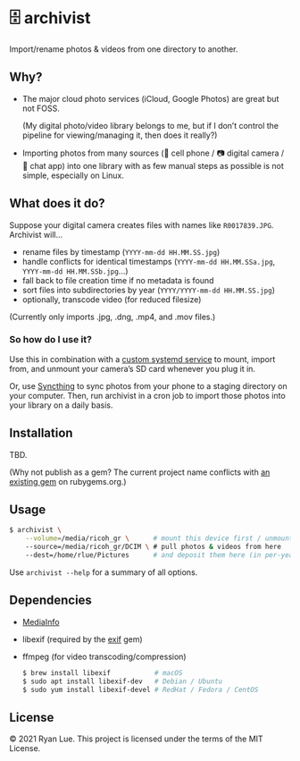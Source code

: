 🗄️ archivist
===========

Import/rename photos & videos from one directory to another.

Why?
----

* The major cloud photo services (iCloud, Google Photos) are great but not FOSS. 

  (My digital photo/video library belongs to me,
  but if I don’t control the pipeline for viewing/managing it,
  then does it really?)

* Importing photos from many sources
  (📱 cell phone / 📷 digital camera / 💬 chat app)
  into one library with as few manual steps as possible
  is not simple, especially on Linux.

What does it do?
----------------

Suppose your digital camera creates files with names like `R0017839.JPG`.
Archivist will...

* rename files by timestamp (`YYYY-mm-dd HH.MM.SS.jpg`)
* handle conflicts for identical timestamps (`YYYY-mm-dd HH.MM.SSa.jpg`, `YYYY-mm-dd HH.MM.SSb.jpg`...)
* fall back to file creation time if no metadata is found
* sort files into subdirectories by year (`YYYY/YYYY-mm-dd HH.MM.SS.jpg`)
* optionally, transcode video (for reduced filesize)

(Currently only imports .jpg, .dng, .mp4, and .mov files.)

### So how do I use it?

Use this in combination with a [custom systemd service][] to mount, import from,
and unmount your camera’s SD card whenever you plug it in.

Or, use [Syncthing][] to sync photos from your phone to a staging directory on
your computer. Then, run archivist in a cron job to import those photos into
your library on a daily basis.

[custom systemd service]: blob/master/examples/share/systemd/user/archivist-dcim.service
[Syncthing]: https://syncthing.net/

Installation
------------

TBD.

(Why not publish as a gem?
The current project name conflicts with [an existing gem][] on rubygems.org.)

[an existing gem]: https://rubygems.org/gems/archivist

Usage
-----

```sh
$ archivist \
    --volume=/media/ricoh_gr \      # mount this device first / unmount after (requires fstab entry)
    --source=/media/ricoh_gr/DCIM \ # pull photos & videos from here
    --dest=/home/rlue/Pictures      # and deposit them here (in per-year subdirectories)
```

Use `archivist --help` for a summary of all options.

Dependencies
------------

* [MediaInfo][]
* libexif (required by the [exif][] gem)
* ffmpeg (for video transcoding/compression)

  ```sh
  $ brew install libexif           # macOS
  $ sudo apt install libexif-dev   # Debian / Ubuntu
  $ sudo yum install libexif-devel # RedHat / Fedora / CentOS
  ```

[MediaInfo]: https://mediaarea.net/MediaInfo
[exif]: https://github.com/tonytonyjan/exif

License
-------

© 2021 Ryan Lue. This project is licensed under the terms of the MIT License.
